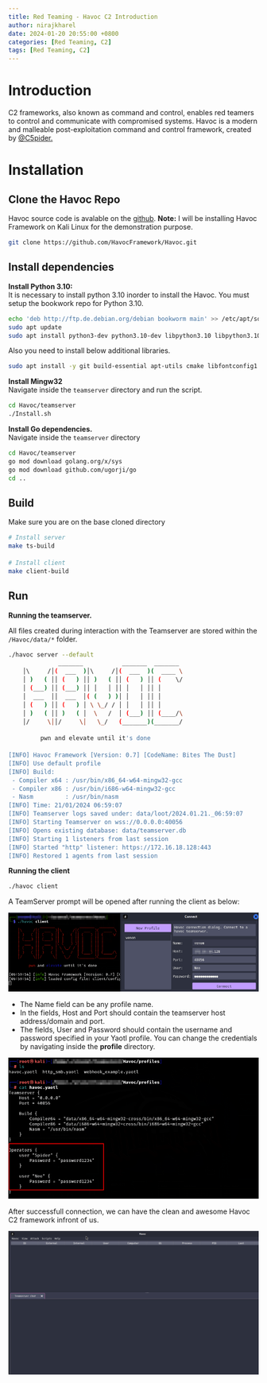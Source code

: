 ```yaml
---
title: Red Teaming - Havoc C2 Introduction
author: nirajkharel
date: 2024-01-20 20:55:00 +0800
categories: [Red Teaming, C2]
tags: [Red Teaming, C2]
---
```


# Introduction
C2 frameworks, also known as command and control, enables red teamers to control and communicate with compromised systems. Havoc is a modern and malleable post-exploitation command and control framework, created by [@C5pider.](https://twitter.com/C5pider)

# Installation

## Clone the Havoc Repo
Havoc source code is avalable on the [github](https://github.com/HavocFramework/Havoc.git). **Note:** I will be installing Havoc Framework on Kali Linux for the demonstration purpose.

```bash
git clone https://github.com/HavocFramework/Havoc.git
```

## Install dependencies
**Install Python 3.10:**   
It is necessary to install python 3.10 inorder to install the Havoc. You must setup the bookwork repo for Python 3.10.
```bash
echo 'deb http://ftp.de.debian.org/debian bookworm main' >> /etc/apt/sources.list
sudo apt update
sudo apt install python3-dev python3.10-dev libpython3.10 libpython3.10-dev python3.10
```

Also you need to install below additional libraries. 
```bash
sudo apt install -y git build-essential apt-utils cmake libfontconfig1 libglu1-mesa-dev libgtest-dev libspdlog-dev libboost-all-dev libncurses5-dev libgdbm-dev libssl-dev libreadline-dev libffi-dev libsqlite3-dev libbz2-dev mesa-common-dev qtbase5-dev qtchooser qt5-qmake qtbase5-dev-tools libqt5websockets5 libqt5websockets5-dev qtdeclarative5-dev golang-go qtbase5-dev libqt5websockets5-dev python3-dev libboost-all-dev mingw-w64 nasm
```

**Install Mingw32**   
Navigate inside the `teamserver` directory and run the script.
```bash
cd Havoc/teamserver
./Install.sh
```
**Install Go dependencies.**  
Navigate inside the `teamserver` directory
```bash
cd Havoc/teamserver
go mod download golang.org/x/sys
go mod download github.com/ugorji/go 
cd .. 
```

## Build
Make sure you are on the base cloned directory 
```bash
# Install server
make ts-build

# Install client
make client-build
```

## Run
**Running the teamserver.**

All files created during interaction with the Teamserver are stored within the `/Havoc/data/*` folder.
```bash
./havoc server --default
              _______           _______  _______ 
    │\     /│(  ___  )│\     /│(  ___  )(  ____ \
    │ )   ( ││ (   ) ││ )   ( ││ (   ) ││ (    \/
    │ (___) ││ (___) ││ │   │ ││ │   │ ││ │      
    │  ___  ││  ___  │( (   ) )│ │   │ ││ │      
    │ (   ) ││ (   ) │ \ \_/ / │ │   │ ││ │      
    │ )   ( ││ )   ( │  \   /  │ (___) ││ (____/\
    │/     \││/     \│   \_/   (_______)(_______/

         pwn and elevate until it's done

[INFO] Havoc Framework [Version: 0.7] [CodeName: Bites The Dust]
[INFO] Use default profile
[INFO] Build: 
 - Compiler x64 : /usr/bin/x86_64-w64-mingw32-gcc
 - Compiler x86 : /usr/bin/i686-w64-mingw32-gcc
 - Nasm         : /usr/bin/nasm
[INFO] Time: 21/01/2024 06:59:07
[INFO] Teamserver logs saved under: data/loot/2024.01.21._06:59:07
[INFO] Starting Teamserver on wss://0.0.0.0:40056
[INFO] Opens existing database: data/teamserver.db
[INFO] Starting 1 listeners from last session
[INFO] Started "http" listener: https://172.16.18.128:443
[INFO] Restored 1 agents from last session
```

**Running the client**
```bash
./havoc client 
```
A TeamServer prompt will be opened after running the client as below:

![Alt text](/assets/img/favicons/havoc-1.png)

- The Name field can be any profile name.
- In the fields, Host and Port should contain the teamserver host address/domain and port.
- The fields, User and Password should contain the username and password specified in your Yaotl profile. You can change the credentials by navigating inside the **profile** directory.

![Alt text](/assets/img/favicons/havoc-2.png)


After successfull connection, we can have the clean and awesome Havoc C2 framework infront of us.

![Alt text](/assets/img/favicons/havoc-3.png)